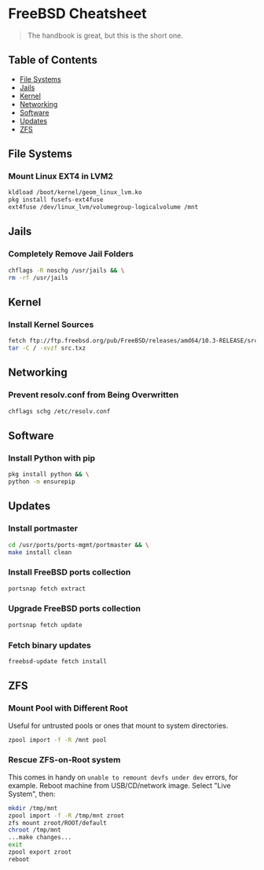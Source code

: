 # FreeBSD Cheatsheet
> The handbook is great, but this is the short one.

## Table of Contents

- [File Systems](#file-systems)
- [Jails](#jails)
- [Kernel](#kernel)
- [Networking](#networking)
- [Software](#software)
- [Updates](#updates)
- [ZFS](#zfs)


## File Systems

### Mount Linux EXT4 in LVM2
```bash
kldload /boot/kernel/geom_linux_lvm.ko
pkg install fusefs-ext4fuse
ext4fuse /dev/linux_lvm/volumegroup-logicalvolume /mnt
```


## Jails

### Completely Remove Jail Folders
```bash
chflags -R noschg /usr/jails && \
rm -rf /usr/jails
```


## Kernel

### Install Kernel Sources
```bash
fetch ftp://ftp.freebsd.org/pub/FreeBSD/releases/amd64/10.3-RELEASE/src.txz
tar -C / -xvzf src.txz
```


## Networking

### Prevent resolv.conf from Being Overwritten
```bash
chflags schg /etc/resolv.conf
```


## Software

### Install Python with pip
```bash
pkg install python && \
python -m ensurepip
```


## Updates

### Install portmaster
```bash
cd /usr/ports/ports-mgmt/portmaster && \
make install clean
```

### Install FreeBSD ports collection
```bash
portsnap fetch extract
```

### Upgrade FreeBSD ports collection
```bash
portsnap fetch update
```

### Fetch binary updates
```bash
freebsd-update fetch install
```


## ZFS

### Mount Pool with Different Root
Useful for untrusted pools or ones that mount to system directories.
```bash
zpool import -f -R /mnt pool
```

### Rescue ZFS-on-Root system
This comes in handy on `unable to remount devfs under dev` errors, for example. Reboot machine from USB/CD/network image. Select "Live System", then:
```bash
mkdir /tmp/mnt
zpool import -f -R /tmp/mnt zroot
zfs mount zroot/ROOT/default
chroot /tmp/mnt
...make changes...
exit
zpool export zroot
reboot
```
